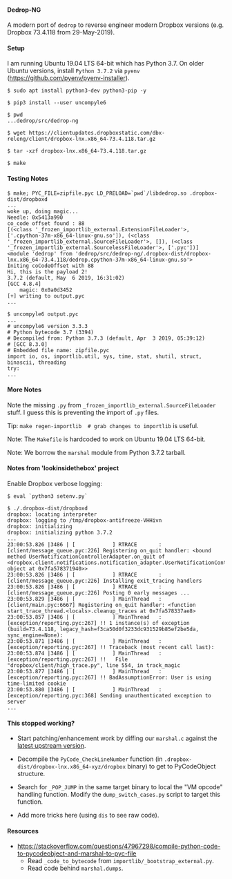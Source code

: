 #### Dedrop-NG

A modern port of `dedrop` to reverse engineer modern Dropbox versions (e.g.
Dropbox 73.4.118 from 29-May-2019).


#### Setup

I am running Ubuntu 19.04 LTS 64-bit which has Python 3.7. On older Ubuntu
versions, install `Python 3.7.2` via `pyenv` (https://github.com/pyenv/pyenv-installer).

```
$ sudo apt install python3-dev python3-pip -y

$ pip3 install --user uncompyle6

$ pwd
...dedrop/src/dedrop-ng

$ wget https://clientupdates.dropboxstatic.com/dbx-releng/client/dropbox-lnx.x86_64-73.4.118.tar.gz

$ tar -xzf dropbox-lnx.x86_64-73.4.118.tar.gz

$ make
```


#### Testing Notes

```
$ make; PYC_FILE=zipfile.pyc LD_PRELOAD=`pwd`/libdedrop.so .dropbox-dist/dropboxd
...
woke up, doing magic...
Needle: 0x5413a990
co_code offset found : 88
[(<class '_frozen_importlib_external.ExtensionFileLoader'>, ['.cpython-37m-x86_64-linux-gnu.so']), (<class '_frozen_importlib_external.SourceFileLoader'>, []), (<class '_frozen_importlib_external.SourcelessFileLoader'>, ['.pyc'])]
<module 'dedrop' from 'dedrop/src/dedrop-ng/.dropbox-dist/dropbox-lnx.x86_64-73.4.118/dedrop.cpython-37m-x86_64-linux-gnu.so'>
Initing coCodeOffset with 88
Hi, this is the payload 2!
3.7.2 (default, May  6 2019, 16:31:02)
[GCC 4.8.4]
    magic: 0x0a0d3452
[+] writing to output.pyc
...
```


```
$ uncompyle6 output.pyc
...
# uncompyle6 version 3.3.3
# Python bytecode 3.7 (3394)
# Decompiled from: Python 3.7.3 (default, Apr  3 2019, 05:39:12)
# [GCC 8.3.0]
# Embedded file name: zipfile.pyc
import io, os, importlib.util, sys, time, stat, shutil, struct, binascii, threading
try:
...
```


#### More Notes

Note the missing `.py` from `_frozen_importlib_external.SourceFileLoader` stuff. I guess this is preventing
the import of `.py` files.

Tip: `make regen-importlib  # grab changes to importlib` is useful.

Note: The `Makefile` is hardcoded to work on Ubuntu 19.04 LTS 64-bit.

Note: We borrow the `marshal` module from Python 3.7.2 tarball.


#### Notes from 'lookinsidethebox' project

Enable Dropbox verbose logging:


```
$ eval `python3 setenv.py`
```

```
$ ./.dropbox-dist/dropboxd
dropbox: locating interpreter
dropbox: logging to /tmp/dropbox-antifreeze-VHHivn
dropbox: initializing
dropbox: initializing python 3.7.2
...
23:00:53.826 |3486 | [            ] RTRACE       : [client/message_queue.pyc:226] Registering on_quit handler: <bound method UserNotificationControllerAdapter.on_quit of <dropbox.client.notifications.notification_adapter.UserNotificationControllerAdapter object at 0x7fa578371940>>
23:00:53.826 |3486 | [            ] RTRACE       : [client/message_queue.pyc:226] Installing exit_tracing handlers
23:00:53.826 |3486 | [            ] RTRACE       : [client/message_queue.pyc:226] Posting 0 early messages ...
23:00:53.829 |3486 | [            ] MainThread   : [client/main.pyc:6667] Registering on_quit handler: <function start_trace_thread.<locals>.cleanup_traces at 0x7fa578337ae8>
23:00:53.857 |3486 | [            ] MainThread   : [exception/reporting.pyc:267] !! 1 instance(s) of exception (build=73.4.118, legacy_hash=f3ca50d0f3233dc931529b85ef2be5da, sync_engine=None):
23:00:53.871 |3486 | [            ] MainThread   : [exception/reporting.pyc:267] !! Traceback (most recent call last):
23:00:53.874 |3486 | [            ] MainThread   : [exception/reporting.pyc:267] !!   File "dropbox/client/high_trace.py", line 554, in track_magic
23:00:53.877 |3486 | [            ] MainThread   : [exception/reporting.pyc:267] !! BadAssumptionError: User is using time-limited cookie
23:00:53.880 |3486 | [            ] MainThread   : [exception/reporting.pyc:368] Sending unauthenticated exception to server
...
```


#### This stopped working?

* Start patching/enhancement work by diffing our `marshal.c` against the
  [latest upstream version](https://github.com/python/cpython/blob/master/Python/marshal.c).

* Decompile the `PyCode_CheckLineNumber` function (in `.dropbox-dist/dropbox-lnx.x86_64-xyz/dropbox`
  binary) to get to PyCodeObject structure.

* Search for `_POP_JUMP` in the same target binary to local the "VM opcode"
  handling function. Modify the `dump_switch_cases.py` script to target this
  function.

* Add more tricks here (using `dis` to see raw code).


#### Resources

* https://stackoverflow.com/questions/47967298/compile-python-code-to-pycodeobject-and-marshal-to-pyc-file
  - Read `_code_to_bytecode` from `importlib/_bootstrap_external.py`.
  - Read code behind `marshal.dumps`.
